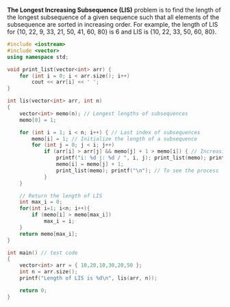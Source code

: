 **The Longest Increasing Subsequence (LIS)** problem is to find the length of the longest subsequence of a given sequence such that all elements of the subsequence are sorted in increasing order. For example, the length of LIS for {10, 22, 9, 33, 21, 50, 41, 60, 80} is 6 and LIS is {10, 22, 33, 50, 60, 80}. 

~~~c++
#include <iostream>
#include <vector>
using namespace std;

void print_list(vector<int> arr) {
	for (int i = 0; i < arr.size(); i++)
		cout << arr[i] << ' ';
}

int lis(vector<int> arr, int n)
{
	vector<int> memo(n); // Longest lengths of subsequences
	memo[0] = 1;

	for (int i = 1; i < n; i++) { // Last index of subsequences
		memo[i] = 1; // Initialize the length of a subsequence
		for (int j = 0; j < i; j++)
			if (arr[i] > arr[j] && memo[j] + 1 > memo[i]) { // Increasing && adding the [j] subsequence makes the current subsequence longer
				printf("i: %d j: %d / ", i, j); print_list(memo); printf(" -> "); // To see the process
				memo[i] = memo[j] + 1;
				print_list(memo); printf("\n"); // To see the process
			}
	}

	// Return the length of LIS
	int max_i = 0;
	for(int i=1; i<n; i++){
		if (memo[i] > memo[max_i])
			max_i = i;
	}
	return memo[max_i];
}

int main() // test code
{
	vector<int> arr = { 10,20,10,30,20,50 };
	int n = arr.size();
	printf("Length of LIS is %d\n", lis(arr, n));

	return 0;
}
~~~

